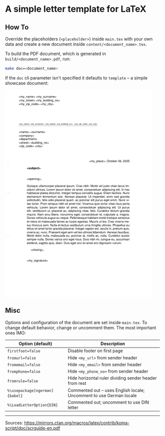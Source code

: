 # A simple letter template for LaTeX

## How To

Override the placeholders (`<placeholder>`) inside `main.tex` with your own data and create a new document inside `content/<document_name>.tex`.

To build the PDF document, which is generated in `build/<document_name>.pdf`, run:
```sh
make doc=<document_name>
```

If the `doc` cli parameter isn't specified it defaults to `template` – a simple showcase document:

![A picture of the rendered template](./tpl.png)

## Misc

Options and configuration of the document are set inside `main.tex`. To change default behavior, change or uncomment them. The most important ones IMO:

| Option (default)               | Description                                                          |
|--------------------------------|----------------------------------------------------------------------|
| `firstfoot=false`              | Disable footer on first page                                         |
| `fromurl=false`                | Hide `<my_url>` from sender header                                   |
| `fromemail=false`              | Hide `<my_email>` from sender header                                 |
| `fromphone=false`              | Hide `<my_phone_no>` from sender header                              |
| `fromrule=false`               | Hide horizontal ruler dividing sender header from rest               |
| `%\usepackage[ngerman]{babel}` | Commented out – uses English locale; Uncomment to use German locale  |
| `%\LoadLetterOption{DIN}`      | Commented out; uncomment to use DIN letter                           |

---

Sources: <https://mirrors.ctan.org/macros/latex/contrib/koma-script/doc/scrguide-en.pdf>
